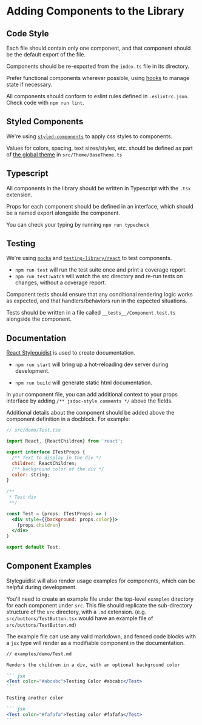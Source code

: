 # Adding Components to the Library

## Code Style

Each file should contain only one component, and that component should be the default export of the file.

Components should be re-exported from the `index.ts` file in its directory.

Prefer functional components wherever possible, using [hooks](https://reactjs.org/docs/hooks-reference.html) to manage state if necessary.

All components should conform to eslint rules defined in `.eslintrc.json`. Check code with `npm run lint`.

## Styled Components

We're using [`styled-components`](https://www.styled-components.com/) to apply css styles to components.

Values for colors, spacing, text sizes/styles, etc. should be defined as part of [the global theme](https://www.styled-components.com/docs/advanced#theming) in `src/Theme/BaseTheme.ts`

## Typescript

All components in the library should be written in Typescript with the `.tsx` extension.

Props for each component should be defined in an interface, which should be a named export alongside the component.

You can check your typing by running `npm run typecheck`

## Testing

We're using [`mocha`](https://mochajs.org/) and [`testing-library/react`](https://testing-library.com/docs/react-testing-library/intro) to test components. 

- `npm run test` will run the test suite once and print a coverage report.
- `npm run test:watch` will watch the src directory and re-run tests on changes, without a coverage report.

Component tests should ensure that any conditional rendering logic works as expected, and that handlers/behaviors run in the expected situations.

Tests should be written in a file called `__tests__/Component.test.ts` alongside the component.

## Documentation

[React Styleguidist](https://react-styleguidist.js.org) is used to create documentation.

- `npm run start` will bring up a hot-reloading dev server during development.

- `npm run build` will generate static html documentation.

In your component file, you can add additional context to your props interface by adding `/** jsdoc-style comments */` above the fields.

Additional details about the component should be added above the component definition in a docblock. For example:

```jsx
// src/demo/Test.tsx

import React, {ReactChildren} from 'react';

export interface ITestProps {
  /** Text to display in the div */
  children: ReactChildren;
  /** background color of the div */
  color: string;
}
  
/**
 * Test div
 **/

const Test = (props: ITestProps) => (
  <div style={{background: props.color}}>
    {props.children}
  </div>
)

export default Test;
```

## Component Examples

Styleguidist will also render usage examples for components, which can be helpful during development. 

You'll need to create an example file under the top-level `examples` directory for each component under `src`. This file should replicate the sub-directory structure of the `src` directory, with a `.md` extension. (e.g. `src/buttons/TestButton.tsx` would have an example file of `src/buttons/TestButton.md`)

The example file can use any valid markdown, and fenced code blocks with a `jsx` type will render as a modifiable component in the documentation.


```` markdown
// examples/demo/Test.md

Renders the children in a div, with an optional background color

``` jsx
<Test color="#abcabc">Testing Color #abcabc</Test>
```

Testing another color

``` jsx
<Test color="#fafafa">Testing color #fafafa</Test>
```
````
